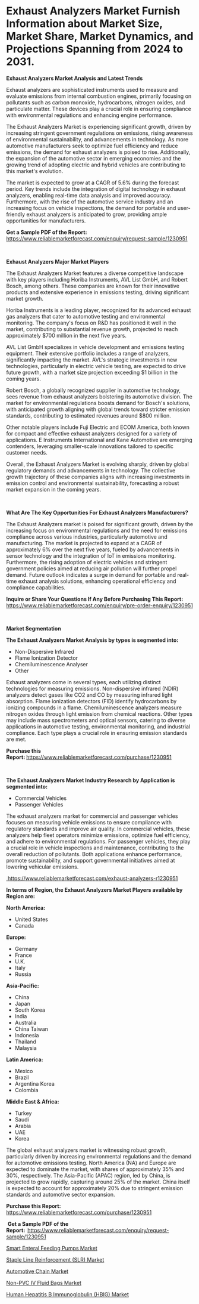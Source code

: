 <p><h1>Exhaust Analyzers Market Furnish Information about Market Size, Market Share, Market Dynamics, and Projections Spanning from 2024 to 2031.</h1></p><p><strong>Exhaust Analyzers Market Analysis and Latest Trends</strong></p>
<p><p>Exhaust analyzers are sophisticated instruments used to measure and evaluate emissions from internal combustion engines, primarily focusing on pollutants such as carbon monoxide, hydrocarbons, nitrogen oxides, and particulate matter. These devices play a crucial role in ensuring compliance with environmental regulations and enhancing engine performance.</p><p>The Exhaust Analyzers Market is experiencing significant growth, driven by increasing stringent government regulations on emissions, rising awareness of environmental sustainability, and advancements in technology. As more automotive manufacturers seek to optimize fuel efficiency and reduce emissions, the demand for exhaust analyzers is poised to rise. Additionally, the expansion of the automotive sector in emerging economies and the growing trend of adopting electric and hybrid vehicles are contributing to this market's evolution.</p><p>The market is expected to grow at a CAGR of 5.6% during the forecast period. Key trends include the integration of digital technology in exhaust analyzers, enabling real-time data analysis and improved accuracy. Furthermore, with the rise of the automotive service industry and an increasing focus on vehicle inspections, the demand for portable and user-friendly exhaust analyzers is anticipated to grow, providing ample opportunities for manufacturers.</p></p>
<p><strong>Get a Sample PDF of the Report:&nbsp;</strong> <a href="https://www.reliablemarketforecast.com/enquiry/request-sample/1230951?utm_campaign=1568&utm_medium=2&utm_source=Github&utm_content=ia&utm_term=02112024&utm_id=exhaust-analyzers">https://www.reliablemarketforecast.com/enquiry/request-sample/1230951</a></p>
<p>&nbsp;</p>
<p><strong>Exhaust Analyzers Major Market Players</strong></p>
<p><p>The Exhaust Analyzers Market features a diverse competitive landscape with key players including Horiba Instruments, AVL List GmbH, and Robert Bosch, among others. These companies are known for their innovative products and extensive experience in emissions testing, driving significant market growth.</p><p>Horiba Instruments is a leading player, recognized for its advanced exhaust gas analyzers that cater to automotive testing and environmental monitoring. The company's focus on R&D has positioned it well in the market, contributing to substantial revenue growth, projected to reach approximately $700 million in the next five years.</p><p>AVL List GmbH specializes in vehicle development and emissions testing equipment. Their extensive portfolio includes a range of analyzers, significantly impacting the market. AVL's strategic investments in new technologies, particularly in electric vehicle testing, are expected to drive future growth, with a market size projection exceeding $1 billion in the coming years.</p><p>Robert Bosch, a globally recognized supplier in automotive technology, sees revenue from exhaust analyzers bolstering its automotive division. The market for environmental regulations boosts demand for Bosch's solutions, with anticipated growth aligning with global trends toward stricter emission standards, contributing to estimated revenues around $800 million.</p><p>Other notable players include Fuji Electric and ECOM America, both known for compact and effective exhaust analyzers designed for a variety of applications. E Instruments International and Kane Automotive are emerging contenders, leveraging smaller-scale innovations tailored to specific customer needs.</p><p>Overall, the Exhaust Analyzers Market is evolving sharply, driven by global regulatory demands and advancements in technology. The collective growth trajectory of these companies aligns with increasing investments in emission control and environmental sustainability, forecasting a robust market expansion in the coming years.</p></p>
<p>&nbsp;</p>
<p><strong>What Are The Key Opportunities For Exhaust Analyzers Manufacturers?</strong></p>
<p><p>The Exhaust Analyzers market is poised for significant growth, driven by the increasing focus on environmental regulations and the need for emissions compliance across various industries, particularly automotive and manufacturing. The market is projected to expand at a CAGR of approximately 6% over the next five years, fueled by advancements in sensor technology and the integration of IoT in emissions monitoring. Furthermore, the rising adoption of electric vehicles and stringent government policies aimed at reducing air pollution will further propel demand. Future outlook indicates a surge in demand for portable and real-time exhaust analysis solutions, enhancing operational efficiency and compliance capabilities.</p></p>
<p><strong>Inquire or Share Your Questions If Any Before Purchasing This Report:</strong> <a href="https://www.reliablemarketforecast.com/enquiry/pre-order-enquiry/1230951?utm_campaign=1568&utm_medium=2&utm_source=Github&utm_content=ia&utm_term=02112024&utm_id=exhaust-analyzers">https://www.reliablemarketforecast.com/enquiry/pre-order-enquiry/1230951</a></p>
<p>&nbsp;</p>
<p><strong>Market Segmentation</strong></p>
<p><strong>The Exhaust Analyzers Market Analysis by types is segmented into:</strong></p>
<p><ul><li>Non-Dispersive Infrared</li><li>Flame Ionization Detector</li><li>Chemiluminescence Analyser</li><li>Other</li></ul></p>
<p><p>Exhaust analyzers come in several types, each utilizing distinct technologies for measuring emissions. Non-dispersive infrared (NDIR) analyzers detect gases like CO2 and CO by measuring infrared light absorption. Flame ionization detectors (FID) identify hydrocarbons by ionizing compounds in a flame. Chemiluminescence analyzers measure nitrogen oxides through light emission from chemical reactions. Other types may include mass spectrometers and optical sensors, catering to diverse applications in automotive testing, environmental monitoring, and industrial compliance. Each type plays a crucial role in ensuring emission standards are met.</p></p>
<p><strong>Purchase this Report:&nbsp;</strong><a href="https://www.reliablemarketforecast.com/purchase/1230951?utm_campaign=1568&utm_medium=2&utm_source=Github&utm_content=ia&utm_term=02112024&utm_id=exhaust-analyzers">https://www.reliablemarketforecast.com/purchase/1230951</a></p>
<p>&nbsp;</p>
<p><strong>The Exhaust Analyzers Market Industry Research by Application is segmented into:</strong></p>
<p><ul><li>Commercial Vehicles</li><li>Passenger Vehicles</li></ul></p>
<p><p>The exhaust analyzers market for commercial and passenger vehicles focuses on measuring vehicle emissions to ensure compliance with regulatory standards and improve air quality. In commercial vehicles, these analyzers help fleet operators minimize emissions, optimize fuel efficiency, and adhere to environmental regulations. For passenger vehicles, they play a crucial role in vehicle inspections and maintenance, contributing to the overall reduction of pollutants. Both applications enhance performance, promote sustainability, and support governmental initiatives aimed at lowering vehicular emissions.</p></p>
<p><a href="https://www.reliablemarketforecast.com/exhaust-analyzers-r1230951?utm_campaign=1568&utm_medium=2&utm_source=Github&utm_content=ia&utm_term=02112024&utm_id=exhaust-analyzers">&nbsp;https://www.reliablemarketforecast.com/exhaust-analyzers-r1230951</a></p>
<p><strong>In terms of Region, the Exhaust Analyzers Market Players available by Region are:</strong></p>
<p>
    <p> <strong> North America: </strong>
        <ul>
            <li>United States</li>
            <li>Canada</li>
        </ul>
        </p> 
    <p> <strong> Europe: </strong>
        <ul>
            <li>Germany</li>
            <li>France</li>
            <li>U.K.</li>
            <li>Italy</li>
            <li>Russia</li>
        </ul>
        </p> 
    <p> <strong> Asia-Pacific: </strong>
        <ul>
            <li>China</li>
            <li>Japan</li>
            <li>South Korea</li>
            <li>India</li>
            <li>Australia</li>
            <li>China Taiwan</li>
            <li>Indonesia</li>
            <li>Thailand</li>
            <li>Malaysia</li>
        </ul>
        </p> 
    <p> <strong> Latin America: </strong>
        <ul>
            <li>Mexico</li>
            <li>Brazil</li>
            <li>Argentina Korea</li>
            <li>Colombia</li>
        </ul>
        </p> 
    <p> <strong> Middle East & Africa: </strong>
        <ul>
            <li>Turkey</li>
            <li>Saudi</li>
            <li>Arabia</li>
            <li>UAE</li>
            <li>Korea</li>
        </ul>
    </p>
    </p>
<p><p>The global exhaust analyzers market is witnessing robust growth, particularly driven by increasing environmental regulations and the demand for automotive emissions testing. North America (NA) and Europe are expected to dominate the market, with shares of approximately 35% and 30%, respectively. The Asia-Pacific (APAC) region, led by China, is projected to grow rapidly, capturing around 25% of the market. China itself is expected to account for approximately 20% due to stringent emission standards and automotive sector expansion.</p></p>
<p><strong>Purchase this Report: </strong><a href="https://www.reliablemarketforecast.com/purchase/1230951?utm_campaign=1568&utm_medium=2&utm_source=Github&utm_content=ia&utm_term=02112024&utm_id=exhaust-analyzers">https://www.reliablemarketforecast.com/purchase/1230951</a></p>
<p>&nbsp;<strong>Get a Sample PDF of the Report:&nbsp;&nbsp;</strong><a href="https://www.reliablemarketforecast.com/enquiry/request-sample/1230951?utm_campaign=1568&utm_medium=2&utm_source=Github&utm_content=ia&utm_term=02112024&utm_id=exhaust-analyzers">https://www.reliablemarketforecast.com/enquiry/request-sample/1230951</a></p>
<p><strong></strong></p>
<p><p><a href="https://www.linkedin.com/pulse/decoding-smart-enteral-feeding-pumps-industry-dynamics-strategic-g2nnf?utm_campaign=1568&utm_medium=2&utm_source=Github&utm_content=ia&utm_term=02112024&utm_id=exhaust-analyzers">Smart Enteral Feeding Pumps Market</a></p><p><a href="https://www.linkedin.com/pulse/consumer-behavior-shifts-staple-line-reinforcement-slr-market-reiuf?utm_campaign=1568&utm_medium=2&utm_source=Github&utm_content=ia&utm_term=02112024&utm_id=exhaust-analyzers">Staple Line Reinforcement (SLR) Market</a></p><p><a href="https://github.com/bmorecock/Market-Research-Report-List-5/blob/main/automotive-chain-market.md?utm_campaign=1568&utm_medium=2&utm_source=Github&utm_content=ia&utm_term=02112024&utm_id=exhaust-analyzers">Automotive Chain Market</a></p><p><a href="https://www.linkedin.com/pulse/non-pvc-iv-fluid-bags-market-segmentation-in-depth-analysis-8gaye?utm_campaign=1568&utm_medium=2&utm_source=Github&utm_content=ia&utm_term=02112024&utm_id=exhaust-analyzers">Non-PVC IV Fluid Bags Market</a></p><p><a href="https://www.linkedin.com/pulse/global-human-hepatitis-b-immunoglobulin-hbig-market-opportunities-jnb5e?utm_campaign=1568&utm_medium=2&utm_source=Github&utm_content=ia&utm_term=02112024&utm_id=exhaust-analyzers">Human Hepatitis B Immunoglobulin (HBIG) Market</a></p></p>